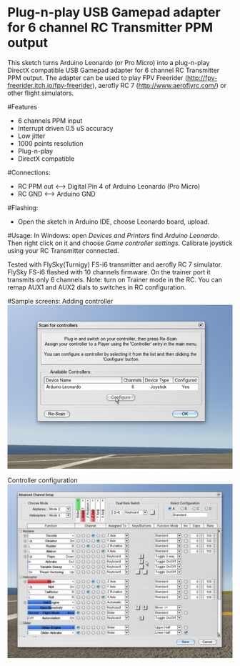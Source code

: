 # Plug-n-play USB Gamepad adapter for 6 channel RC Transmitter PPM output
 This sketch turns Arduino Leonardo (or Pro Micro) into a plug-n-play DirectX compatible
 USB Gamepad adapter for 6 channel RC Transmitter PPM output.
 The adapter can be used to play FPV Freerider (http://fpv-freerider.itch.io/fpv-freerider),
 aerofly RC 7 (http://www.aeroflyrc.com/)
 or other flight simulators. 

#Features
 - 6 channels PPM input
 - Interrupt driven 0.5 uS accuracy
 - Low jitter
 - 1000 points resolution
 - Plug-n-play
 - DirectX compatible

#Connections:
 - RC PPM out <--> Digital Pin 4 of Arduino Leonardo (Pro Micro)
 - RC GND  <--> Arduino GND

#Flashing:
 - Open the sketch in Arduino IDE, choose Leonardo board, upload.

#Usage:
 In Windows: open *Devices and Printers* find *Arduino Leonardo*. Then right click on it and choose *Game controller settings*. Calibrate joystick using your RC Transmitter connected.

 Tested with FlySky(Turnigy) FS-i6 transmitter and aerofly RC 7 simulator.
 FlySky FS-i6 flashed with 10 channels firmware. On the trainer port it transmits only 6 channels.
 Note: turn on Trainer mode in the RC.
 You can remap AUX1 and AUX2 dials to switches in RC configuration.

#Sample screens:
 Adding controller
 ![Alt text](images/aerofly1.png?raw=true "Adding controller")

 Controller configuration
 ![Alt text](images/aerofly2.png?raw=true "Controller configuration")